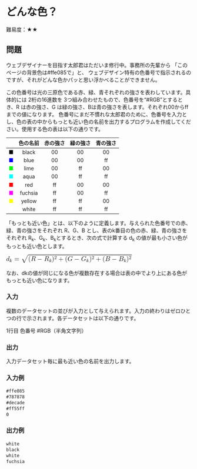 # どんな色？

難易度：★★

## 問題

ウェブデザイナーを目指す太郎君はただいま修行中。事務所の先輩から
「このページの背景色は#ffe085で」と、
ウェブデザイン特有の色番号で指示されるのですが、それがどんな色かパッと思い浮かべることができません。

この色番号は光の三原色である赤、緑、青それぞれの強さを表わしています。具体的には 2桁の16進数を 3つ組み合わせたもので、色番号を“#RGB”とするとき、R は赤の強さ、G は緑の強さ、Bは青の強さを表します。それぞれ00からffまでの値になります。
色番号にまだ不慣れな太郎君のために、色番号を入力とし、色の表の中からもっとも近い色の名前を出力するプログラムを作成してください。使用する色の表は以下の通りです。

| | 色の名前 |赤の強さ|緑の強さ|青の強さ|
|:-:|:-:|:-:|:-:|:-:|
| <span style="color:black;">■</span> |black|00|00|00|
| <span style="color:blue;">■</span> |blue|00|00|ff|
| <span style="color:lime">■</span> |lime|00|ff|00|
| <span style="color:aqua;">■</span> |aqua|00|ff|ff|
| <span style="color:red;">■</span> |red|ff|00|00|
| <span style="color:fuchsia;">■</span> |fuchsia|ff|00|ff|
| <span style="color:yellow;">■</span> |yellow|ff|ff|00|
| <span style="color:white;">■</span> |white|ff|ff|ff|

「もっとも近い色」とは、以下のように定義します。与えられた色番号での赤、緑、青の強さをそれぞれ R、G、B とし、表のk番目の色の赤、緑、青の強さをそれぞれ R<sub>k</sub>、G<sub>k</sub>、B<sub>k</sub>とするとき、次の式で計算する d<sub>k</sub> の値が最も小さい色がもっとも近い色とします。 


![image](./images/08-04.gif)

なお、dkの値が同じになる色が複数存在する場合は表の中でより上にある色がもっとも近い色になります。 

### 入力

複数のデータセットの並びが入力として与えられます。入力の終わりはゼロひとつの行で示されます。各データセットは以下の通りです。

1行目 色番号 #RGB（半角文字列） 

### 出力

入力データセット毎に最も近い色の名前を出力します。

### 入力例

```
#ffe085
#787878
#decade
#ff55ff
0 
```

### 出力例

```
white
black
white
fuchsia 
```


